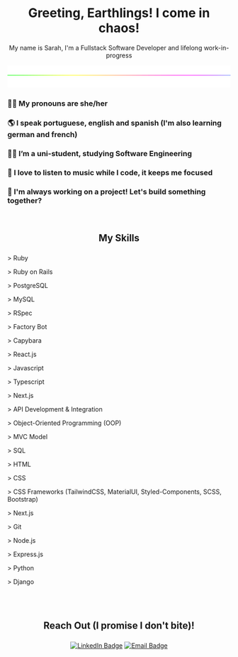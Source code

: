 <div align="center">
<h1> Greeting, Earthlings! I come in chaos!</h1>
<p>My name is Sarah, I'm a Fullstack Software Developer and lifelong work-in-progress</p>
</div>  

<img src="https://raw.githubusercontent.com/Sabyasachi-Seal/Sabyasachi-Seal/ouput/divider.gif" width="100%" height="50"/>

### 🧙‍♀️ My pronouns are she/her

### 🌎 I speak portuguese, english and spanish (I'm also learning german and french)

### 👩‍🎓 I’m a uni-student, studying Software Engineering

### 🤘 I love to listen to music while I code, it keeps me focused

### 🚧 I'm always working on a project! Let's build something together?
<br/>

## <div align="center">My Skills</div> 
<div align="left" style="margin-top: 24px">
<p> > Ruby </p>
<p>> Ruby on Rails</p> 
<p>> PostgreSQL </p>
<p>> MySQL </p>
<p>> RSpec </p>
<p>> Factory Bot </p>
<p>> Capybara </p>
<p>> React.js </p>
<p>> Javascript </p>
<p>> Typescript </p>
<p>> Next.js </p>
<p>> API Development & Integration</p> 
<p>> Object-Oriented Programming (OOP)</p> 
<p>> MVC Model</p> 
<p>> SQL </p>
<p>> HTML </p>
<p>> CSS </p>
<p>> CSS Frameworks (TailwindCSS, MaterialUI, Styled-Components, SCSS, Bootstrap)</p>
<p>> Next.js</p>
<p>> Git </p>
<p>> Node.js</p>
<p>> Express.js</p>
<p>> Python </p>
<p>> Django </p>

</div>
<br/><br/>

## <div align="center">Reach Out (I promise I don't bite)!</div>

<div align="center" style="margin-top: 24px">

  [![LinkedIn Badge](https://img.shields.io/badge/LinkedIn-fff?style=for-the-badge&logo=microsoft-outlook&logoColor=black)](https://www.linkedin.com/in/sarahmurebs/) 
  [![Email Badge](https://img.shields.io/badge/Email-000000?style=for-the-badge&logo=microsoft-outlook&logoColor=white)](mailto:mureb_rosa@hotmail.com)
</div>  

